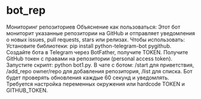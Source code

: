 # bot_rep
Мониторинг репозиториев
Объяснение как пользоваться:
Этот бот мониторит указанные репозитории на GitHub и отправляет уведомления о новых issues, pull requests, stars или релизах. Чтобы использовать:
Установите библиотеки: pip install python-telegram-bot pygithub.
Создайте бота в Telegram через BotFather, получите TOKEN.
Получите GitHub токен с правами на репозитории (personal access token).
Запустите скрипт: python bot1.py.
В чате с ботом: /start для приветствия, /add_repo owner/repo для добавления репозитория, /list для списка. Бот будет проверять обновления каждые 60 секунд и уведомлять.
Требуется настройка переменных окружения или hardcode TOKEN и GITHUB_TOKEN.
